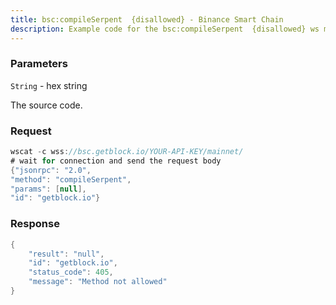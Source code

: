 ```yaml
---
title: bsc:compileSerpent  {disallowed} - Binance Smart Chain
description: Example code for the bsc:compileSerpent  {disallowed} ws method. Сomplete guide on how to use bsc:compileSerpent  {disallowed} ws in GetBlock.io Web3 documentation.
---
```


### Parameters


`String` - hex string

The source code.

### Request

``` java
wscat -c wss://bsc.getblock.io/YOUR-API-KEY/mainnet/ 
# wait for connection and send the request body 
{"jsonrpc": "2.0",
"method": "compileSerpent",
"params": [null],
"id": "getblock.io"}
```

###  Response

``` java
{
    "result": "null",
    "id": "getblock.io",
    "status_code": 405,
    "message": "Method not allowed"
}
```

